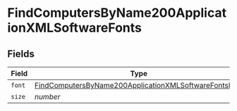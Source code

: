 # FindComputersByName200ApplicationXMLSoftwareFonts


## Fields

| Field                                                                                                                                     | Type                                                                                                                                      | Required                                                                                                                                  | Description                                                                                                                               | Example                                                                                                                                   |
| ----------------------------------------------------------------------------------------------------------------------------------------- | ----------------------------------------------------------------------------------------------------------------------------------------- | ----------------------------------------------------------------------------------------------------------------------------------------- | ----------------------------------------------------------------------------------------------------------------------------------------- | ----------------------------------------------------------------------------------------------------------------------------------------- |
| `font`                                                                                                                                    | [FindComputersByName200ApplicationXMLSoftwareFontsFont](../../models/operations/findcomputersbyname200applicationxmlsoftwarefontsfont.md) | :heavy_minus_sign:                                                                                                                        | N/A                                                                                                                                       |                                                                                                                                           |
| `size`                                                                                                                                    | *number*                                                                                                                                  | :heavy_minus_sign:                                                                                                                        | N/A                                                                                                                                       | 1                                                                                                                                         |